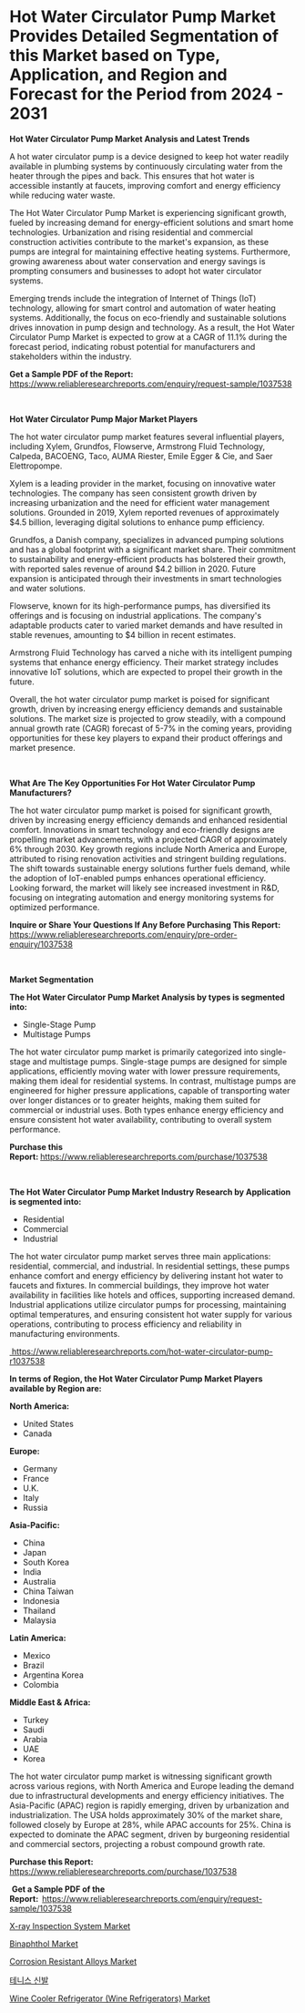 <p><h1>Hot Water Circulator Pump Market Provides Detailed Segmentation of this Market based on Type, Application, and Region and Forecast for the Period from 2024 - 2031</h1></p><p><strong>Hot Water Circulator Pump Market Analysis and Latest Trends</strong></p>
<p><p>A hot water circulator pump is a device designed to keep hot water readily available in plumbing systems by continuously circulating water from the heater through the pipes and back. This ensures that hot water is accessible instantly at faucets, improving comfort and energy efficiency while reducing water waste.</p><p>The Hot Water Circulator Pump Market is experiencing significant growth, fueled by increasing demand for energy-efficient solutions and smart home technologies. Urbanization and rising residential and commercial construction activities contribute to the market's expansion, as these pumps are integral for maintaining effective heating systems. Furthermore, growing awareness about water conservation and energy savings is prompting consumers and businesses to adopt hot water circulator systems.</p><p>Emerging trends include the integration of Internet of Things (IoT) technology, allowing for smart control and automation of water heating systems. Additionally, the focus on eco-friendly and sustainable solutions drives innovation in pump design and technology. As a result, the Hot Water Circulator Pump Market is expected to grow at a CAGR of 11.1% during the forecast period, indicating robust potential for manufacturers and stakeholders within the industry.</p></p>
<p><strong>Get a Sample PDF of the Report:&nbsp;</strong> <a href="https://www.reliableresearchreports.com/enquiry/request-sample/1037538">https://www.reliableresearchreports.com/enquiry/request-sample/1037538</a></p>
<p>&nbsp;</p>
<p><strong>Hot Water Circulator Pump Major Market Players</strong></p>
<p><p>The hot water circulator pump market features several influential players, including Xylem, Grundfos, Flowserve, Armstrong Fluid Technology, Calpeda, BACOENG, Taco, AUMA Riester, Emile Egger & Cie, and Saer Elettropompe. </p><p>Xylem is a leading provider in the market, focusing on innovative water technologies. The company has seen consistent growth driven by increasing urbanization and the need for efficient water management solutions. Grounded in 2019, Xylem reported revenues of approximately $4.5 billion, leveraging digital solutions to enhance pump efficiency.</p><p>Grundfos, a Danish company, specializes in advanced pumping solutions and has a global footprint with a significant market share. Their commitment to sustainability and energy-efficient products has bolstered their growth, with reported sales revenue of around $4.2 billion in 2020. Future expansion is anticipated through their investments in smart technologies and water solutions.</p><p>Flowserve, known for its high-performance pumps, has diversified its offerings and is focusing on industrial applications. The company's adaptable products cater to varied market demands and have resulted in stable revenues, amounting to $4 billion in recent estimates.</p><p>Armstrong Fluid Technology has carved a niche with its intelligent pumping systems that enhance energy efficiency. Their market strategy includes innovative IoT solutions, which are expected to propel their growth in the future.</p><p>Overall, the hot water circulator pump market is poised for significant growth, driven by increasing energy efficiency demands and sustainable solutions. The market size is projected to grow steadily, with a compound annual growth rate (CAGR) forecast of 5-7% in the coming years, providing opportunities for these key players to expand their product offerings and market presence.</p></p>
<p>&nbsp;</p>
<p><strong>What Are The Key Opportunities For Hot Water Circulator Pump Manufacturers?</strong></p>
<p><p>The hot water circulator pump market is poised for significant growth, driven by increasing energy efficiency demands and enhanced residential comfort. Innovations in smart technology and eco-friendly designs are propelling market advancements, with a projected CAGR of approximately 6% through 2030. Key growth regions include North America and Europe, attributed to rising renovation activities and stringent building regulations. The shift towards sustainable energy solutions further fuels demand, while the adoption of IoT-enabled pumps enhances operational efficiency. Looking forward, the market will likely see increased investment in R&D, focusing on integrating automation and energy monitoring systems for optimized performance.</p></p>
<p><strong>Inquire or Share Your Questions If Any Before Purchasing This Report:</strong> <a href="https://www.reliableresearchreports.com/enquiry/pre-order-enquiry/1037538">https://www.reliableresearchreports.com/enquiry/pre-order-enquiry/1037538</a></p>
<p>&nbsp;</p>
<p><strong>Market Segmentation</strong></p>
<p><strong>The Hot Water Circulator Pump Market Analysis by types is segmented into:</strong></p>
<p><ul><li>Single-Stage Pump</li><li>Multistage Pumps</li></ul></p>
<p><p>The hot water circulator pump market is primarily categorized into single-stage and multistage pumps. Single-stage pumps are designed for simple applications, efficiently moving water with lower pressure requirements, making them ideal for residential systems. In contrast, multistage pumps are engineered for higher pressure applications, capable of transporting water over longer distances or to greater heights, making them suited for commercial or industrial uses. Both types enhance energy efficiency and ensure consistent hot water availability, contributing to overall system performance.</p></p>
<p><strong>Purchase this Report:&nbsp;</strong><a href="https://www.reliableresearchreports.com/purchase/1037538">https://www.reliableresearchreports.com/purchase/1037538</a></p>
<p>&nbsp;</p>
<p><strong>The Hot Water Circulator Pump Market Industry Research by Application is segmented into:</strong></p>
<p><ul><li>Residential</li><li>Commercial</li><li>Industrial</li></ul></p>
<p><p>The hot water circulator pump market serves three main applications: residential, commercial, and industrial. In residential settings, these pumps enhance comfort and energy efficiency by delivering instant hot water to faucets and fixtures. In commercial buildings, they improve hot water availability in facilities like hotels and offices, supporting increased demand. Industrial applications utilize circulator pumps for processing, maintaining optimal temperatures, and ensuring consistent hot water supply for various operations, contributing to process efficiency and reliability in manufacturing environments.</p></p>
<p><a href="https://www.reliableresearchreports.com/hot-water-circulator-pump-r1037538">&nbsp;https://www.reliableresearchreports.com/hot-water-circulator-pump-r1037538</a></p>
<p><strong>In terms of Region, the Hot Water Circulator Pump Market Players available by Region are:</strong></p>
<p>
    <p> <strong> North America: </strong>
        <ul>
            <li>United States</li>
            <li>Canada</li>
        </ul>
        </p> 
    <p> <strong> Europe: </strong>
        <ul>
            <li>Germany</li>
            <li>France</li>
            <li>U.K.</li>
            <li>Italy</li>
            <li>Russia</li>
        </ul>
        </p> 
    <p> <strong> Asia-Pacific: </strong>
        <ul>
            <li>China</li>
            <li>Japan</li>
            <li>South Korea</li>
            <li>India</li>
            <li>Australia</li>
            <li>China Taiwan</li>
            <li>Indonesia</li>
            <li>Thailand</li>
            <li>Malaysia</li>
        </ul>
        </p> 
    <p> <strong> Latin America: </strong>
        <ul>
            <li>Mexico</li>
            <li>Brazil</li>
            <li>Argentina Korea</li>
            <li>Colombia</li>
        </ul>
        </p> 
    <p> <strong> Middle East & Africa: </strong>
        <ul>
            <li>Turkey</li>
            <li>Saudi</li>
            <li>Arabia</li>
            <li>UAE</li>
            <li>Korea</li>
        </ul>
    </p>
    </p>
<p><p>The hot water circulator pump market is witnessing significant growth across various regions, with North America and Europe leading the demand due to infrastructural developments and energy efficiency initiatives. The Asia-Pacific (APAC) region is rapidly emerging, driven by urbanization and industrialization. The USA holds approximately 30% of the market share, followed closely by Europe at 28%, while APAC accounts for 25%. China is expected to dominate the APAC segment, driven by burgeoning residential and commercial sectors, projecting a robust compound growth rate.</p></p>
<p><strong>Purchase this Report: </strong><a href="https://www.reliableresearchreports.com/purchase/1037538">https://www.reliableresearchreports.com/purchase/1037538</a></p>
<p>&nbsp;<strong>Get a Sample PDF of the Report:&nbsp;&nbsp;</strong><a href="https://www.reliableresearchreports.com/enquiry/request-sample/1037538">https://www.reliableresearchreports.com/enquiry/request-sample/1037538</a></p>
<p><strong></strong></p>
<p><p><a href="https://github.com/nicoletavirag/Market-Research-Report-List-5/blob/main/x-ray-inspection-system-market.md">X-ray Inspection System Market</a></p><p><a href="https://www.linkedin.com/pulse/insights-binaphthol-industry-market-financial-status-size-kamuf?trackingId=Iq2VWqnNRG6sI%2Fs%2BBXJiBA%3D%3D">Binaphthol Market</a></p><p><a href="https://www.linkedin.com/pulse/corrosion-resistant-alloys-market-evolution-global-trends-cy02f?trackingId=IRHmwc4yTPqr%2B5%2FCdyy3Xg%3D%3D">Corrosion Resistant Alloys Market</a></p><p><a href="https://medium.com/@addiehirthe50/%EA%B8%80%EB%A1%9C%EB%B2%8C-%ED%85%8C%EB%8B%88%EC%8A%A4-%EC%8B%A0%EB%B0%9C-%EC%8B%9C%EC%9E%A5%EC%9D%98-%EC%8B%9C%EC%9E%A5-%EB%8F%99%ED%96%A5-%EC%98%88%EC%B8%A1-%EB%B0%8F-%EB%B6%84%EC%84%9D-2024-2031-262b3999abf3">테니스 신발</a></p><p><a href="https://medium.com/@elzaziemann1943/the-wine-cooler-refrigerator-wine-refrigerators-market-prioritizes-cost-control-and-efficiency-6513ba947ad5">Wine Cooler Refrigerator (Wine Refrigerators) Market</a></p></p>